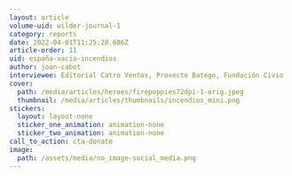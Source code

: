 ```yaml
---
layout: article
volume-uid: wilder-journal-1
category: reports
date: 2022-04-01T11:25:28.606Z
article-order: 11
uid: españa-vacia-incendios
author: joan-cabot
interviewee: Editorial Catro Ventos, Proxecto Batego, Fundación Civio
cover:
  path: /media/articles/heroes/firepoppies72dpi-1-orig.jpeg
  thumbnail: /media/articles/thumbnails/incendios_mini.png
stickers:
  layout: layout-none
  sticker_one_animation: animation-none
  sticker_two_animation: animation-none
call_to_action: cta-donate
image:
  path: /assets/media/no_image-social_media.png
---
```

